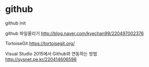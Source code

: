 # github
github init

github 파일올리기
http://blog.naver.com/kyechan99/220497002376


TortoiseGit
https://tortoisegit.org/


Visual Studio 2015에서 Github와 연동하는 방법
http://sysnet.pe.kr/220414606598
